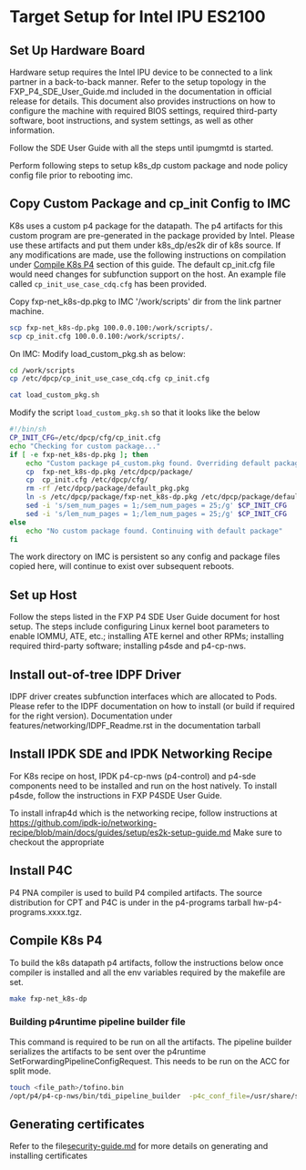 # Target Setup for Intel IPU ES2100

## Set Up Hardware Board

Hardware setup requires the Intel IPU device to be connected to a link partner
in a back-to-back manner. Refer to the setup topology in the
FXP_P4_SDE_User_Guide.md included in the documentation in official release
for details. This document also provides instructions on how to configure the
machine with required BIOS settings, required third-party software, boot
instructions, and system settings, as well as other information.

Follow the SDE User Guide with all the steps until ipumgmtd is started.

Perform following steps to setup k8s_dp custom package and node policy
config file prior to rebooting imc.

## Copy Custom Package and cp_init Config to IMC

K8s uses a custom p4 package for the datapath. The p4 artifacts for
this custom program are pre-generated in the package provided by Intel.
Please use these artifacts and put them under k8s_dp/es2k dir of k8s source.
If any modifications are made, use the following instructions on
compilation under [Compile K8s P4](#compile-k8s-p4)
section of this guide. The default cp_init.cfg file would need changes for subfunction support
on the host. An example file called `cp_init_use_case_cdq.cfg` has been provided.

Copy fxp-net_k8s-dp.pkg to IMC '/work/scripts' dir from the link partner machine.

  ```bash
  scp fxp-net_k8s-dp.pkg 100.0.0.100:/work/scripts/.
  scp cp_init.cfg 100.0.0.100:/work/scripts/.
  ```

  On IMC:
  Modify load_custom_pkg.sh as below:

  ```bash
  cd /work/scripts
  cp /etc/dpcp/cp_init_use_case_cdq.cfg cp_init.cfg
  ```

  ```bash
  cat load_custom_pkg.sh
  ```
  Modify the script `load_custom_pkg.sh`
  so that it looks like the below

  ```bash
  #!/bin/sh
  CP_INIT_CFG=/etc/dpcp/cfg/cp_init.cfg
  echo "Checking for custom package..."
  if [ -e fxp-net_k8s-dp.pkg ]; then
      echo "Custom package p4_custom.pkg found. Overriding default package"
      cp  fxp-net_k8s-dp.pkg /etc/dpcp/package/
      cp  cp_init.cfg /etc/dpcp/cfg/
      rm -rf /etc/dpcp/package/default_pkg.pkg
      ln -s /etc/dpcp/package/fxp-net_k8s-dp.pkg /etc/dpcp/package/default_pkg.pkg
      sed -i 's/sem_num_pages = 1;/sem_num_pages = 25;/g' $CP_INIT_CFG
      sed -i 's/lem_num_pages = 1;/lem_num_pages = 25;/g' $CP_INIT_CFG
  else
      echo "No custom package found. Continuing with default package"
  fi
  ```

The work directory on IMC is persistent so any config and package files
copied here, will continue to exist over subsequent reboots.

## Set up Host

Follow the steps listed in the FXP P4 SDE User Guide document for host setup.
The steps include configuring Linux kernel boot parameters to
enable IOMMU, ATE, etc.; installing ATE kernel and other RPMs; installing
required third-party software; installing p4sde and p4-cp-nws.

## Install out-of-tree IDPF Driver

IDPF driver creates subfunction interfaces which are allocated to Pods.
Please refer to the IDPF documentation on how to install (or build if required for
the right version). Documentation under features/networking/IDPF_Readme.rst in the 
documentation tarball

## Install IPDK SDE and IPDK Networking Recipe

For K8s recipe on host, IPDK p4-cp-nws (p4-control) and p4-sde components need to be installed
and run on the host natively.
To install p4sde, follow the instructions in FXP P4SDE User Guide.

To install infrap4d which is the networking recipe, follow instructions at
https://github.com/ipdk-io/networking-recipe/blob/main/docs/guides/setup/es2k-setup-guide.md
Make sure to checkout the appropriate

## Install P4C

P4 PNA compiler is used to build P4 compiled artifacts. The source distribution
for CPT and P4C is under in the p4-programs tarball hw-p4-programs.xxxx.tgz.

## Compile K8s P4

To build the k8s datapath p4 artifacts, follow the instructions below once compiler
is installed and all the env variables required by the makefile are set.

```bash
make fxp-net_k8s-dp
```

### Building p4runtime pipeline builder file
This command is required to be run on all the artifacts. The pipeline builder serializes the artifacts to be sent over
the p4runtime SetForwardingPipelineConfigRequest. This needs to be run on the ACC for split mode.

```bash
touch <file_path>/tofino.bin
/opt/p4/p4-cp-nws/bin/tdi_pipeline_builder  -p4c_conf_file=/usr/share/stratum/es2k/es2k_skip_p4.conf  -bf_pipeline_config_binary_file=<file_path>/k8s_dp.pb.bin
```

## Generating certificates

Refer to the file[security-guide.md](security/security-guide.md) for more details on generating and installing certificates
